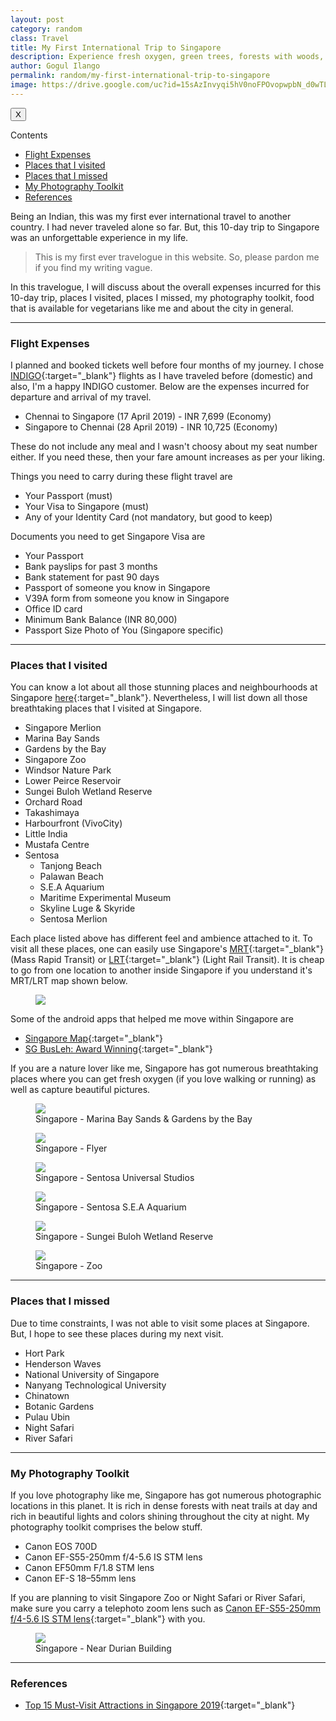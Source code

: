 ```yaml
---
layout: post
category: random
class: Travel
title: My First International Trip to Singapore
description: Experience fresh oxygen, green trees, forests with woods, animals, birds, colorful lights at night and much more!
author: Gogul Ilango
permalink: random/my-first-international-trip-to-singapore
image: https://drive.google.com/uc?id=15sAzInvyqi5hV0noFPOvopwpbN_d0wTL
---
```


<div class="sidebar_tracker" id="sidebar_tracker">
  <button onclick="closeSidebar('sidebar_tracker_content')">X</button>
  <p onclick="showSidebar('sidebar_tracker_content')">Contents</p>
  <ul id="sidebar_tracker_content">
    <li><a class="sidebar_links" onclick="handleSideBarLinks(this.id)" id="link_1" href="#flight-expenses">Flight Expenses</a></li>
    <li><a class="sidebar_links" onclick="handleSideBarLinks(this.id)" id="link_2" href="#places-that-i-visited">Places that I visited</a></li>
    <li><a class="sidebar_links" onclick="handleSideBarLinks(this.id)" id="link_3" href="#places-that-i-missed">Places that I missed</a></li>
    <li><a class="sidebar_links" onclick="handleSideBarLinks(this.id)" id="link_4" href="#my-photography-toolkit">My Photography Toolkit</a></li>
    <li><a class="sidebar_links" onclick="handleSideBarLinks(this.id)" id="link_5" href="#references">References</a></li>
  </ul>
</div>

Being an Indian, this was my first ever international travel to another country. I had never traveled alone so far. But, this 10-day trip to Singapore was an unforgettable experience in my life.

> This is my first ever travelogue in this website. So, please pardon me if you find my writing vague.

In this travelogue, I will discuss about the overall expenses incurred for this 10-day trip, places I visited, places I missed, my photography toolkit, food that is available for vegetarians like me and about the city in general.

---

### Flight Expenses
I planned and booked tickets well before four months of my journey. I chose [INDIGO](https://www.goindigo.in/){:target="_blank"} flights as I have traveled before (domestic) and also, I'm a happy INDIGO customer. Below are the expenses incurred for departure and arrival of my travel.
* Chennai to Singapore (17 April 2019) - INR 7,699 (Economy)
* Singapore to Chennai (28 April 2019) - INR 10,725 (Economy)

These do not include any meal and I wasn't choosy about my seat number either. If you need these, then your fare amount increases as per your liking.

Things you need to carry during these flight travel are 
* Your Passport (must)
* Your Visa to Singapore (must)
* Any of your Identity Card (not mandatory, but good to keep)

Documents you need to get Singapore Visa are
* Your Passport
* Bank payslips for past 3 months
* Bank statement for past 90 days
* Passport of someone you know in Singapore
* V39A form from someone you know in Singapore
* Office ID card
* Minimum Bank Balance (INR 80,000)
* Passport Size Photo of You (Singapore specific)

---

<h3 id="places-that-i-visited">Places that I visited</h3>

You can know a lot about all those stunning places and neighbourhoods at Singapore [here](https://www.visitsingapore.com/en_in/){:target="_blank"}. Nevertheless, I will list down all those breathtaking places that I visited at Singapore.

* Singapore Merlion
* Marina Bay Sands
* Gardens by the Bay
* Singapore Zoo
* Windsor Nature Park
* Lower Peirce Reservoir
* Sungei Buloh Wetland Reserve
* Orchard Road
* Takashimaya
* Harbourfront (VivoCity)
* Little India
* Mustafa Centre
* Sentosa 
  * Tanjong Beach
  * Palawan Beach
  * S.E.A Aquarium
  * Maritime Experimental Museum
  * Skyline Luge & Skyride
  * Sentosa Merlion

Each place listed above has different feel and ambience attached to it. To visit all these places, one can easily use Singapore's [MRT](https://en.wikipedia.org/wiki/Mass_Rapid_Transit_(Singapore)){:target="_blank"} (Mass Rapid Transit) or [LRT](https://en.wikipedia.org/wiki/Light_Rail_Transit_(Singapore)){:target="_blank"} (Light Rail Transit). It is cheap to go from one location to another inside Singapore if you understand it's MRT/LRT map shown below.

<figure>
  <img src="https://drive.google.com/uc?id=1SLdxEURv0BxHEl9PvMrIjDH5GvzZdUVI" />
</figure>

Some of the android apps that helped me move within Singapore are
* [Singapore Map](https://play.google.com/store/apps/details?id=streetdirectory.mobile&hl=en){:target="_blank"}
* [SG BusLeh: Award Winning](https://play.google.com/store/apps/details?id=originally.us.buses&hl=en){:target="_blank"}

If you are a nature lover like me, Singapore has got numerous breathtaking places where you can get fresh oxygen (if you love walking or running) as well as capture beautiful pictures.

<figure class="black-figcaption">
  <img src="https://drive.google.com/uc?id=15sAzInvyqi5hV0noFPOvopwpbN_d0wTL" />
  <figcaption>Singapore - Marina Bay Sands & Gardens by the Bay</figcaption>
</figure>

<figure class="black-figcaption">
  <img src="https://drive.google.com/uc?id=10E1G7xcLq64IehM57ajGumivJUYqEY5k" />
  <figcaption>Singapore - Flyer</figcaption>
</figure>

<figure class="black-figcaption">
  <img src="https://drive.google.com/uc?id=1xDNWI0svCZbbBuAx2xNx6r0psmARuQkY" />
  <figcaption>Singapore - Sentosa Universal Studios</figcaption>
</figure>

<figure class="black-figcaption">
  <img src="https://drive.google.com/uc?id=1katmWLNXsapHPukgFXox6zw_TDIVs03S" />
  <figcaption>Singapore - Sentosa S.E.A Aquarium</figcaption>
</figure>

<figure class="black-figcaption">
  <img src="https://drive.google.com/uc?id=183X2iR92fusrudm_6ReOb93Q9YpSOKO2" />
  <figcaption>Singapore - Sungei Buloh Wetland Reserve</figcaption>
</figure>

<figure class="black-figcaption">
  <img src="https://drive.google.com/uc?id=1zydehMd9arcX7mi-pw4qkiUB4oqucesc" />
  <figcaption>Singapore - Zoo</figcaption>
</figure>

---

<h3 id="places-that-i-missed">Places that I missed</h3>

Due to time constraints, I was not able to visit some places at Singapore. But, I hope to see these places during my next visit.
* Hort Park
* Henderson Waves
* National University of Singapore
* Nanyang Technological University
* Chinatown
* Botanic Gardens
* Pulau Ubin
* Night Safari
* River Safari

---

<h3 id="my-photography-toolkit">My Photography Toolkit</h3>

If you love photography like me, Singapore has got numerous photographic locations in this planet. It is rich in dense forests with neat trails at day and rich in beautiful lights and colors shining throughout the city at night. My photography toolkit comprises the below stuff.
* Canon EOS 700D
* Canon EF-S55-250mm f/4-5.6 IS STM lens
* Canon EF50mm F/1.8 STM lens
* Canon EF-S 18–55mm lens

If you are planning to visit Singapore Zoo or Night Safari or River Safari, make sure you carry a telephoto zoom lens such as [Canon EF-S55-250mm f/4-5.6 IS STM lens](https://www.amazon.in/EF-S-55-250mm-f-4-5-6-STM/dp/B00EP71ETU){:target="_blank"} with you.

<figure class="black-figcaption">
  <img src="https://drive.google.com/uc?id=1mnGI4RzzzQHeaMaSlOh4Ch9LzCqGv65K" />
  <figcaption>Singapore - Near Durian Building</figcaption>
</figure>

---

<h3 id="references">References</h3>

* [Top 15 Must-Visit Attractions in Singapore 2019](https://www.tourmyindia.com/blog/top-must-visit-attractions-singapore/){:target="_blank"}